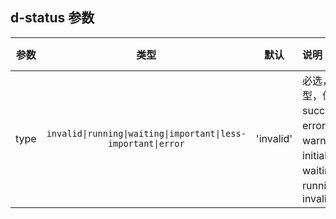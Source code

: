 ## d-status 参数

| 参数 |   类型   |   默认    | 说明                                                                         | 跳转 Demo                                   |
| :--: | :------: | :-------: | :--------------------------------------------------------------------------- | ------------------------------------------- |
| type | `invalid\|running\|waiting\|important\|less-important\|error` | 'invalid' | 必选，类型，值有 success、error、warning、initial、waiting、running、invalid | [基本用法](/components/status/demo#basic-usage) |
